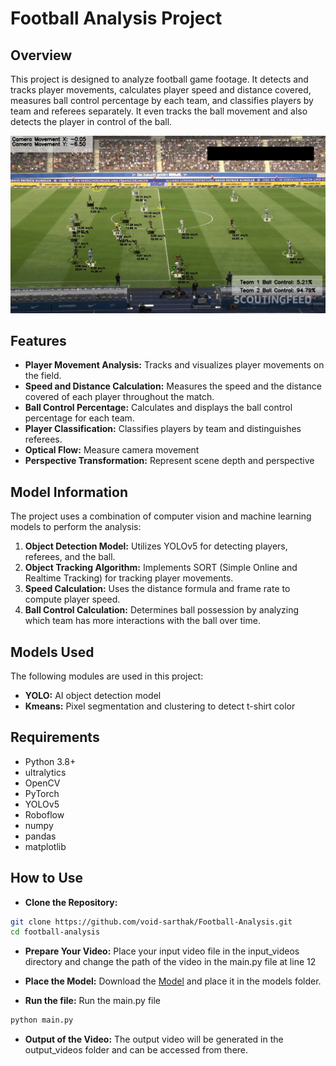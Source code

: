 # Football Analysis Project

## Overview

This project is designed to analyze football game footage. It detects and tracks player movements, calculates player speed and distance covered, measures ball control percentage by each team, and classifies players by team and referees separately. It even tracks the ball movement and also detects the player in control of the ball.

![Screenshot](output_videos/screenshot.png)

## Features

- **Player Movement Analysis:** Tracks and visualizes player movements on the field.
- **Speed and Distance Calculation:** Measures the speed and the distance covered of each player throughout the match.
- **Ball Control Percentage:** Calculates and displays the ball control percentage for each team.
- **Player Classification:** Classifies players by team and distinguishes referees.
- **Optical Flow:** Measure camera movement
- **Perspective Transformation:** Represent scene depth and perspective

## Model Information

The project uses a combination of computer vision and machine learning models to perform the analysis:

1. **Object Detection Model:** Utilizes YOLOv5 for detecting players, referees, and the ball.
2. **Object Tracking Algorithm:** Implements SORT (Simple Online and Realtime Tracking) for tracking player movements.
3. **Speed Calculation:** Uses the distance formula and frame rate to compute player speed.
4. **Ball Control Calculation:** Determines ball possession by analyzing which team has more interactions with the ball over time.

## Models Used
The following modules are used in this project:

- **YOLO:** AI object detection model
- **Kmeans:** Pixel segmentation and clustering to detect t-shirt color

## Requirements

- Python 3.8+
- ultralytics
- OpenCV
- PyTorch
- YOLOv5
- Roboflow
- numpy
- pandas
- matplotlib

## How to Use

- **Clone the Repository:**

```bash
git clone https://github.com/void-sarthak/Football-Analysis.git
cd football-analysis
```

- **Prepare Your Video:**
Place your input video file in the input_videos directory and change the path of the video in the main.py file at line 12

- **Place the Model:**
Download the [Model](https://drive.google.com/file/d/1--yFQ2G--ymn27bWwX4B9OLVLqPOSCZ6/view?usp=sharing) and place it in the models folder.

- **Run the file:**
Run the main.py file

```bash
python main.py
```

- **Output of the Video:**
The output video will be generated in the output_videos folder and can be accessed from there.